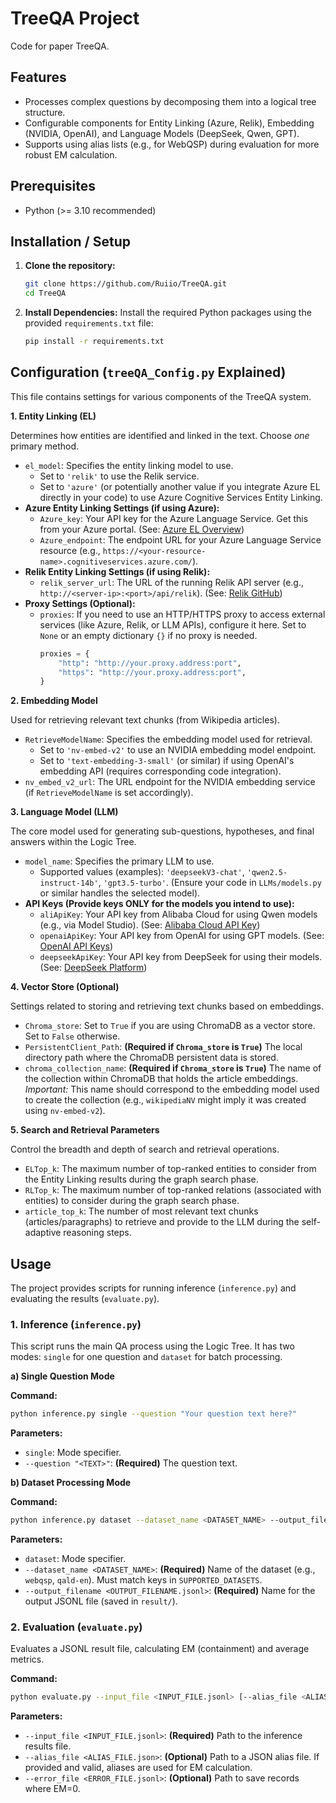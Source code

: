 # TreeQA Project

Code for paper TreeQA.

## Features

*   Processes complex questions by decomposing them into a logical tree structure.
*   Configurable components for Entity Linking (Azure, Relik), Embedding (NVIDIA, OpenAI), and Language Models (DeepSeek, Qwen, GPT).
*   Supports using alias lists (e.g., for WebQSP) during evaluation for more robust EM calculation.

## Prerequisites

*   Python (>= 3.10 recommended)

## Installation / Setup

1.  **Clone the repository:**
    ```bash
    git clone https://github.com/Ruiio/TreeQA.git
    cd TreeQA
    ```

2.  **Install Dependencies:**
    Install the required Python packages using the provided `requirements.txt` file:
    ```bash
    pip install -r requirements.txt
    ```


## Configuration (`treeQA_Config.py` Explained)

This file contains settings for various components of the TreeQA system.

**1. Entity Linking (EL)**

Determines how entities are identified and linked in the text. Choose *one* primary method.

*   `el_model`: Specifies the entity linking model to use.
    *   Set to `'relik'` to use the Relik service.
    *   Set to `'azure'` (or potentially another value if you integrate Azure EL directly in your code) to use Azure Cognitive Services Entity Linking.
*   **Azure Entity Linking Settings (if using Azure):**
    *   `Azure_key`: Your API key for the Azure Language Service. Get this from your Azure portal. (See: [Azure EL Overview](https://learn.microsoft.com/en-us/azure/ai-services/language-service/entity-linking/overview))
    *   `Azure_endpoint`: The endpoint URL for your Azure Language Service resource (e.g., `https://<your-resource-name>.cognitiveservices.azure.com/`).
*   **Relik Entity Linking Settings (if using Relik):**
    *   `relik_server_url`: The URL of the running Relik API server (e.g., `http://<server-ip>:<port>/api/relik`). (See: [Relik GitHub](https://github.com/SapienzaNLP/relik))
*   **Proxy Settings (Optional):**
    *   `proxies`: If you need to use an HTTP/HTTPS proxy to access external services (like Azure, Relik, or LLM APIs), configure it here. Set to `None` or an empty dictionary `{}` if no proxy is needed.
        ```python
        proxies = {
            "http": "http://your.proxy.address:port",
            "https": "http://your.proxy.address:port",
        }
        ```

**2. Embedding Model**

Used for retrieving relevant text chunks (from Wikipedia articles).

*   `RetrieveModelName`: Specifies the embedding model used for retrieval.
    *   Set to `'nv-embed-v2'` to use an NVIDIA embedding model endpoint.
    *   Set to `'text-embedding-3-small'` (or similar) if using OpenAI's embedding API (requires corresponding code integration).
*   `nv_embed_v2_url`: The URL endpoint for the NVIDIA embedding service (if `RetrieveModelName` is set accordingly).

**3. Language Model (LLM)**

The core model used for generating sub-questions, hypotheses, and final answers within the Logic Tree.

*   `model_name`: Specifies the primary LLM to use.
    *   Supported values (examples): `'deepseekV3-chat'`, `'qwen2.5-instruct-14b'`, `'gpt3.5-turbo'`. (Ensure your code in `LLMs/models.py` or similar handles the selected model).
*   **API Keys (Provide keys ONLY for the models you intend to use):**
    *   `aliApiKey`: Your API key from Alibaba Cloud for using Qwen models (e.g., via Model Studio). (See: [Alibaba Cloud API Key](https://help.aliyun.com/en/model-studio/developer-reference/get-api-key))
    *   `openaiApiKey`: Your API key from OpenAI for using GPT models. (See: [OpenAI API Keys](https://platform.openai.com/account/api-keys))
    *   `deepseekApiKey`: Your API key from DeepSeek for using their models. (See: [DeepSeek Platform](https://platform.deepseek.com/))

**4. Vector Store (Optional)**

Settings related to storing and retrieving text chunks based on embeddings.

*   `Chroma_store`: Set to `True` if you are using ChromaDB as a vector store. Set to `False` otherwise.
*   `PersistentClient_Path`: **(Required if `Chroma_store` is `True`)** The local directory path where the ChromaDB persistent data is stored.
*   `chroma_collection_name`: **(Required if `Chroma_store` is `True`)** The name of the collection within ChromaDB that holds the article embeddings. *Important:* This name should correspond to the embedding model used to create the collection (e.g., `wikipediaNV` might imply it was created using `nv-embed-v2`).

**5. Search and Retrieval Parameters**

Control the breadth and depth of search and retrieval operations.

*   `ELTop_k`: The maximum number of top-ranked entities to consider from the Entity Linking results during the graph search phase.
*   `RLTop_k`: The maximum number of top-ranked relations (associated with entities) to consider during the graph search phase.
*   `article_top_k`: The number of most relevant text chunks (articles/paragraphs) to retrieve and provide to the LLM during the self-adaptive reasoning steps.

## Usage

The project provides scripts for running inference (`inference.py`) and evaluating the results (`evaluate.py`).

### 1. Inference (`inference.py`)

This script runs the main QA process using the Logic Tree. It has two modes: `single` for one question and `dataset` for batch processing.

**a) Single Question Mode**

**Command:**
```bash
python inference.py single --question "Your question text here?"
```
**Parameters:**
*   `single`: Mode specifier.
*   `--question "<TEXT>"`: **(Required)** The question text.

**b) Dataset Processing Mode**

**Command:**
```bash
python inference.py dataset --dataset_name <DATASET_NAME> --output_filename <OUTPUT_FILENAME.jsonl>
```
**Parameters:**
*   `dataset`: Mode specifier.
*   `--dataset_name <DATASET_NAME>`: **(Required)** Name of the dataset (e.g., `webqsp`, `qald-en`). Must match keys in `SUPPORTED_DATASETS`.
*   `--output_filename <OUTPUT_FILENAME.jsonl>`: **(Required)** Name for the output JSONL file (saved in `result/`).

### 2. Evaluation (`evaluate.py`)

Evaluates a JSONL result file, calculating EM (containment) and average metrics.

**Command:**
```bash
python evaluate.py --input_file <INPUT_FILE.jsonl> [--alias_file <ALIAS_FILE.json>] [--error_file <ERROR_FILE.jsonl>]
```
**Parameters:**
*   `--input_file <INPUT_FILE.jsonl>`: **(Required)** Path to the inference results file.
*   `--alias_file <ALIAS_FILE.json>`: **(Optional)** Path to a JSON alias file. If provided and valid, aliases are used for EM calculation.
*   `--error_file <ERROR_FILE.jsonl>`: **(Optional)** Path to save records where EM=0.

